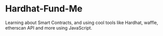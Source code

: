 # Hardhat-Fund-Me
Learning about Smart Contracts, and using cool tools like Hardhat, waffle, etherscan API and more using JavaScript.
